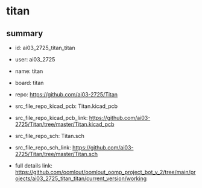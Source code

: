 # titan
 
## summary 
* id: ai03_2725_titan_titan
* user: ai03_2725
* name: titan
* board: titan
* repo: https://github.com/ai03-2725/Titan
* src_file_repo_kicad_pcb: Titan.kicad_pcb
* src_file_repo_kicad_pcb_link: https://github.com/ai03-2725/Titan/tree/master/Titan.kicad_pcb


* src_file_repo_sch: Titan.sch
* src_file_repo_sch_link: https://github.com/ai03-2725/Titan/tree/master/Titan.sch
* full details link: https://github.com/oomlout/oomlout_oomp_project_bot_v_2/tree/main/projects/ai03_2725_titan_titan/current_version/working  






